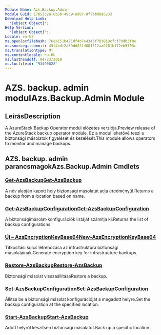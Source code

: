 ```yaml
---
Module Name: Azs.Backup.Admin
Module Guid: 1785332a-6b5b-49c9-ad07-8f7bbd8a5233
Download Help Link:
  '[object Object]': 
Help Version:
  '[object Object]': 
Locale: en-US
ms.openlocfilehash: 76ea151b421df4b7e4345f7b3819cfcf78db3f0e
ms.sourcegitcommit: 43f4bdf2a59dd82fd881512aa9761bf72eb5703c
ms.translationtype: MT
ms.contentlocale: hu-HU
ms.lasthandoff: 04/23/2019
ms.locfileid: "93490028"
---
```

# <span data-ttu-id="7e2cf-101">AZS. backup. admin modul</span><span class="sxs-lookup"><span data-stu-id="7e2cf-101">Azs.Backup.Admin Module</span></span>
## <span data-ttu-id="7e2cf-102">Leírás</span><span class="sxs-lookup"><span data-stu-id="7e2cf-102">Description</span></span>
<span data-ttu-id="7e2cf-103">A AzureStack Backup Operator modul előzetes verziója.</span><span class="sxs-lookup"><span data-stu-id="7e2cf-103">Preview release of the AzureStack backup operator module.</span></span>  <span data-ttu-id="7e2cf-104">Ez a modul lehetővé teszi a biztonsági másolatok figyelését és kezelését.</span><span class="sxs-lookup"><span data-stu-id="7e2cf-104">This module allows operators to monitor and manage backups.</span></span>

## <span data-ttu-id="7e2cf-105">AZS. backup. admin parancsmagok</span><span class="sxs-lookup"><span data-stu-id="7e2cf-105">Azs.Backup.Admin Cmdlets</span></span>
### [<span data-ttu-id="7e2cf-106">Get-AzsBackup</span><span class="sxs-lookup"><span data-stu-id="7e2cf-106">Get-AzsBackup</span></span>](Get-AzsBackup.md)
<span data-ttu-id="7e2cf-107">A név alapján kapott hely biztonsági másolatát adja eredményül.</span><span class="sxs-lookup"><span data-stu-id="7e2cf-107">Returns a backup from a location based on name.</span></span>

### [<span data-ttu-id="7e2cf-108">Get-AzsBackupConfiguration</span><span class="sxs-lookup"><span data-stu-id="7e2cf-108">Get-AzsBackupConfiguration</span></span>](Get-AzsBackupConfiguration.md)
<span data-ttu-id="7e2cf-109">A biztonságimásolat-konfigurációk listáját számítja ki.</span><span class="sxs-lookup"><span data-stu-id="7e2cf-109">Returns the list of backup configurations.</span></span>

### [<span data-ttu-id="7e2cf-110">Új – AzsEncryptionKeyBase64</span><span class="sxs-lookup"><span data-stu-id="7e2cf-110">New-AzsEncryptionKeyBase64</span></span>](New-AzsEncryptionKeyBase64.md)
<span data-ttu-id="7e2cf-111">Titkosítási kulcs létrehozása az infrastruktúra biztonsági másolatainak.</span><span class="sxs-lookup"><span data-stu-id="7e2cf-111">Generate encryption key for infrastructure backups.</span></span>

### [<span data-ttu-id="7e2cf-112">Restore-AzsBackup</span><span class="sxs-lookup"><span data-stu-id="7e2cf-112">Restore-AzsBackup</span></span>](Restore-AzsBackup.md)
<span data-ttu-id="7e2cf-113">Biztonsági másolat visszaállítása</span><span class="sxs-lookup"><span data-stu-id="7e2cf-113">Restore a backup.</span></span>

### [<span data-ttu-id="7e2cf-114">Set-AzsBackupConfiguration</span><span class="sxs-lookup"><span data-stu-id="7e2cf-114">Set-AzsBackupConfiguration</span></span>](Set-AzsBackupConfiguration.md)
<span data-ttu-id="7e2cf-115">Állítsa be a biztonsági másolat konfigurációját a megadott helyre.</span><span class="sxs-lookup"><span data-stu-id="7e2cf-115">Set the backup configuration at the specified location.</span></span>

### [<span data-ttu-id="7e2cf-116">Start-AzsBackup</span><span class="sxs-lookup"><span data-stu-id="7e2cf-116">Start-AzsBackup</span></span>](Start-AzsBackup.md)
<span data-ttu-id="7e2cf-117">Adott helyről készítsen biztonsági másolatot.</span><span class="sxs-lookup"><span data-stu-id="7e2cf-117">Back up a specific location.</span></span>

